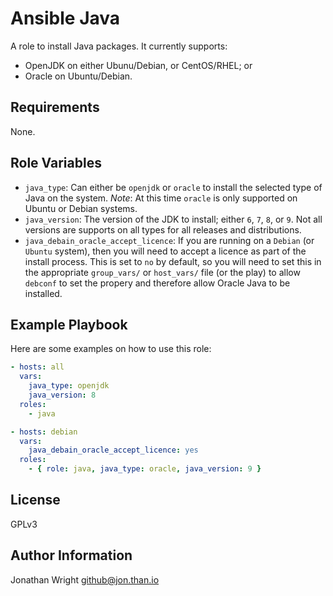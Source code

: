 # Ansible Java

A role to install Java packages. It currently supports:

* OpenJDK on either Ubunu/Debian, or CentOS/RHEL; or
* Oracle on Ubuntu/Debian.

## Requirements

None.

## Role Variables

* `java_type`: Can either be `openjdk` or `oracle` to install the selected
  type of Java on the system. *Note*: At this time `oracle` is only supported
  on Ubuntu or Debian systems.
* `java_version`: The version of the JDK to install; either `6`, `7`, `8`, or
  `9`. Not all versions are supports on all types for all releases and
  distributions.
* `java_debain_oracle_accept_licence`: If you are running on a `Debian` (or
  `Ubuntu` system), then you will need to accept a licence as part of the
  install process. This is set to `no` by default, so you will need to set this
  in the appropriate `group_vars/` or `host_vars/` file (or the play) to allow
  `debconf` to set the propery and therefore allow Oracle Java to be installed.

## Example Playbook

Here are some examples on how to use this role:

```yaml
- hosts: all
  vars:
    java_type: openjdk
    java_version: 8
  roles:
    - java
```

```yaml
- hosts: debian
  vars:
    java_debain_oracle_accept_licence: yes
  roles:
    - { role: java, java_type: oracle, java_version: 9 }
```

## License

GPLv3

## Author Information

Jonathan Wright <github@jon.than.io>
